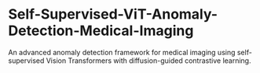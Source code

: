 # Self-Supervised-ViT-Anomaly-Detection-Medical-Imaging
An advanced anomaly detection framework for medical imaging using self-supervised Vision Transformers with diffusion-guided contrastive learning.
